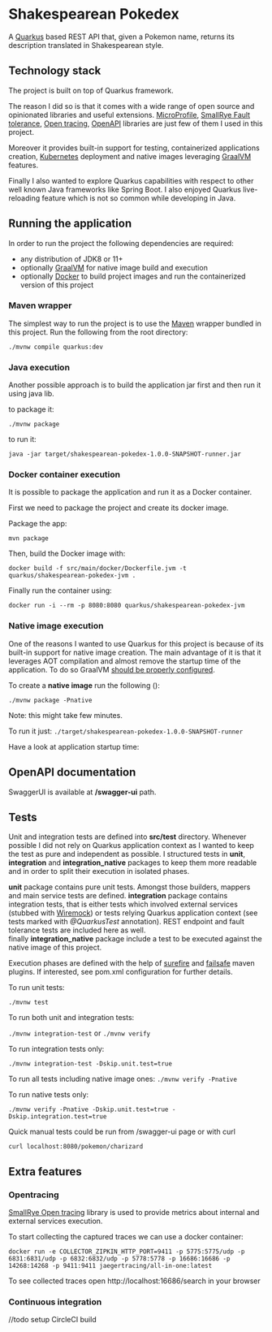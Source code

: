 # Shakespearean Pokedex

A [Quarkus](https://quarkus.io/) based REST API that, given a Pokemon name, returns its description translated in
 Shakespearean style.

## Technology stack
The project is built on top of Quarkus framework. 

The reason I did so is that it comes with a wide range of open source and opinionated libraries and useful extensions.
[MicroProfile](https://microprofile.io/), [SmallRye Fault tolerance](https://github.com/smallrye/smallrye-fault-tolerance), 
[Open tracing](https://github.com/smallrye/smallrye-opentracing), [OpenAPI](https://github.com/smallrye/smallrye-open-api) 
libraries are just few of them I used in this project.

Moreover it provides built-in support for testing, containerized applications creation, [Kubernetes](https://kubernetes.io/) 
deployment and native images leveraging [GraalVM](https://www.graalvm.org/) features.

Finally I also wanted to explore Quarkus capabilities with respect to other well known Java frameworks like Spring Boot.
I also enjoyed Quarkus live-reloading feature which is not so common while developing in Java.

## Running the application
In order to run the project the following dependencies are required: 
- any distribution of JDK8 or 11+
- optionally [GraalVM](https://www.graalvm.org/) for native image build and execution
- optionally [Docker](https://docs.docker.com/) to build project images and run the containerized version of this project

### Maven wrapper
The simplest way to run the project is to use the [Maven](https://maven.apache.org/) wrapper bundled in this project. 
Run the following from the root directory:

`./mvnw compile quarkus:dev`

### Java execution
Another possible approach is to build the application jar first and then run it using java lib.

to package it:

```
./mvnw package
```

to run it: 

```
java -jar target/shakespearean-pokedex-1.0.0-SNAPSHOT-runner.jar
```

### Docker container execution
It is possible to package the application and run it as a Docker container.

First we need to package the project and create its docker image.

Package the app: 

`mvn package`

Then, build the Docker image with:

`docker build -f src/main/docker/Dockerfile.jvm -t quarkus/shakespearean-pokedex-jvm .`

Finally run the container using:

`docker run -i --rm -p 8080:8080 quarkus/shakespearean-pokedex-jvm`

### Native image execution
One of the reasons I wanted to use Quarkus for this project is because of its built-in support for native image creation.
The main advantage of it is that it leverages AOT compilation and almost remove the startup time of the application. 
To do so GraalVM [should be properly configured](https://quarkus.io/guides/building-native-image#configuring-graalvm).

To create a **native image** run the following ():

`./mvnw package -Pnative`

Note: this might take few minutes.

To run it just:
`./target/shakespearean-pokedex-1.0.0-SNAPSHOT-runner`

Have a look at application startup time:


## OpenAPI documentation
SwaggerUI is available at **/swagger-ui** path.

## Tests
Unit and integration tests are defined into **src/test** directory. 
Whenever possible I did not rely on Quarkus application context as I wanted to keep the test as pure and independent as possible.
I structured tests in **unit**, **integration** and **integration_native** packages to keep them more readable and in order
 to split their execution in isolated phases.

**unit** package contains pure unit tests. Amongst those builders, mappers and main service tests are defined.
**integration** package contains integration tests, that is either tests which involved external services (stubbed with [Wiremock](http://wiremock.org/))
or tests relying Quarkus application context (see tests marked with _@QuarkusTest_ annotation). REST endpoint and fault tolerance
tests are included here as well.  
finally **integration_native** package include a test to be executed against the native image of this project.

Execution phases are defined with the help of [surefire](https://maven.apache.org/surefire/maven-surefire-plugin/) and 
[failsafe](https://maven.apache.org/surefire/maven-failsafe-plugin/) maven plugins. 
If interested, see pom.xml configuration for further details.

To run unit tests: 

`./mvnw test`

To run both unit and integration tests: 

`./mvnw integration-test` or  `./mvnw verify`

To run integration tests only: 

`./mvnw integration-test -Dskip.unit.test=true`

To run all tests including native image ones:
`./mvnw verify -Pnative`

To run native tests only:

`./mvnw verify -Pnative -Dskip.unit.test=true -Dskip.integration.test=true`

Quick manual tests could be run from /swagger-ui page or with curl 

`curl localhost:8080/pokemon/charizard` 

## Extra features

### Opentracing

[SmallRye Open tracing](https://github.com/smallrye/smallrye-opentracing) library is used to provide metrics about internal and external services execution. 

To start collecting the captured traces we can use a docker container:

`docker run -e COLLECTOR_ZIPKIN_HTTP_PORT=9411 -p 5775:5775/udp -p 6831:6831/udp -p 6832:6832/udp -p 5778:5778 -p 16686:16686 -p 14268:14268 -p 9411:9411 jaegertracing/all-in-one:latest`

To see collected traces open http://localhost:16686/search in your browser

### Continuous integration

//todo setup CircleCI build
